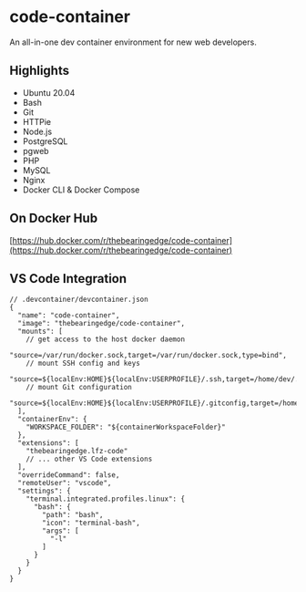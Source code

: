 # code-container

An all-in-one dev container environment for new web developers.

## Highlights

- Ubuntu 20.04
- Bash
- Git
- HTTPie
- Node.js
- PostgreSQL
- pgweb
- PHP
- MySQL
- Nginx
- Docker CLI & Docker Compose

## On Docker Hub

[https://hub.docker.com/r/thebearingedge/code-container](https://hub.docker.com/r/thebearingedge/code-container)

## VS Code Integration

```jsonc
// .devcontainer/devcontainer.json
{
  "name": "code-container",
  "image": "thebearingedge/code-container",
  "mounts": [
    // get access to the host docker daemon
    "source=/var/run/docker.sock,target=/var/run/docker.sock,type=bind",
    // mount SSH config and keys
    "source=${localEnv:HOME}${localEnv:USERPROFILE}/.ssh,target=/home/dev/.ssh,type=bind",
    // mount Git configuration
    "source=${localEnv:HOME}${localEnv:USERPROFILE}/.gitconfig,target=/home/dev/.gitconfig,type=bind"
  ],
  "containerEnv": {
    "WORKSPACE_FOLDER": "${containerWorkspaceFolder}"
  },
  "extensions": [
    "thebearingedge.lfz-code"
    // ... other VS Code extensions
  ],
  "overrideCommand": false,
  "remoteUser": "vscode",
  "settings": {
    "terminal.integrated.profiles.linux": {
      "bash": {
        "path": "bash",
        "icon": "terminal-bash",
        "args": [
          "-l"
        ]
      }
    }
  }
}
```
